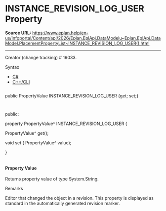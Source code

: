 # INSTANCE_REVISION_LOG_USER Property

**Source URL:** https://www.eplan.help/en-us/Infoportal/Content/api/2026/Eplan.EplApi.DataModelu~Eplan.EplApi.DataModel.PlacementPropertyList~INSTANCE_REVISION_LOG_USER().html

---

Creator (change tracking) # 19033.

Syntax

- [C#](#i-syntax-CS)
- [C++/CLI](#i-syntax-CPP2005)

```
```
public PropertyValue INSTANCE_REVISION_LOG_USER {get; set;}
```
```

```
```
public:

property PropertyValue^ INSTANCE_REVISION_LOG_USER {

   PropertyValue^ get();

   void set (    PropertyValue^ value);

}
```
```

#### Property Value

Returns property value of type System.String.

Remarks

Editor that changed the object in a revision. This property is displayed as standard in the automatically generated revision marker.
